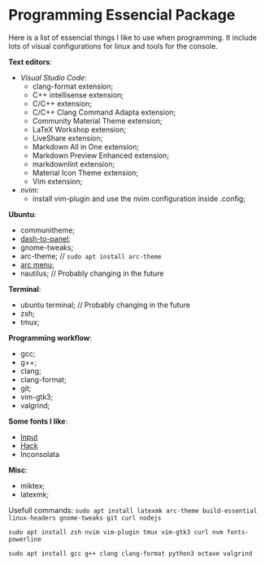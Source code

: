 # Programming Essencial Package

Here is a list of essencial things I like to use when programming. It include lots of visual
configurations for linux and tools for the console.

**Text editors**:
- _Visual Studio Code_:
  * clang-format extension;
  * C++ intellisense extension;
  * C/C++ extension;
  * C/C++ Clang Command Adapta extension;
  * Community Material Theme extension;
  * LaTeX Workshop extension;
  * LiveShare extension;
  * Markdown All in One extension;
  * Markdown Preview Enhanced extension;
  * markdownlint extension;
  * Material Icon Theme extension;
  * Vim extension;
- _nvim_:
  * install vim-plugin and use the nvim configuration inside .config;

**Ubuntu**:
- communitheme;
- [dash-to-panel;](https://extensions.gnome.org/extension/1160/dash-to-panel/)
- gnome-tweaks;
- arc-theme; // `sudo apt install arc-theme`
- [arc menu;](https://extensions.gnome.org/extension/1228/arc-menu/)
- nautilus;  // Probably changing in the future

**Terminal**:
- ubuntu terminal; // Probably changing in the future
- zsh;
- tmux;

**Programming workflow**:
- gcc;
- g++;
- clang;
- clang-format;
- git;
- vim-gtk3;
- valgrind;

**Some fonts I like**:
 - [Input](https://input.fontbureau.com/preview/)
 - [Hack](https://sourcefoundry.org/hack/)
 - Inconsolata

**Misc**:
- miktex;
- latexmk;


Usefull commands:
`sudo apt install latexmk arc-theme build-essential linux-headers gnome-tweaks git curl nodejs`

`sudo apt install zsh nvim vim-plugin tmux vim-gtk3 curl nvm fonts-powerline`

`sudo apt install gcc g++ clang clang-format python3 octave valgrind`
